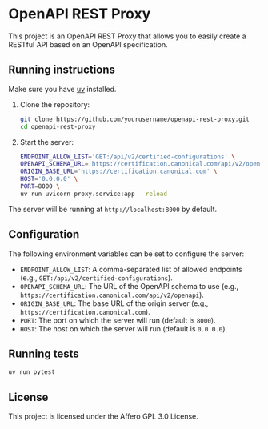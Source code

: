 # OpenAPI REST Proxy

This project is an OpenAPI REST Proxy that allows you to easily create a RESTful API based on an OpenAPI specification.

## Running instructions

Make sure you have [uv](https://docs.astral.sh/uv/) installed.

1. Clone the repository:

   ```sh
   git clone https://github.com/yourusername/openapi-rest-proxy.git
   cd openapi-rest-proxy
   ```

2. Start the server:

   ```sh
   ENDPOINT_ALLOW_LIST='GET:/api/v2/certified-configurations' \
   OPENAPI_SCHEMA_URL='https://certification.canonical.com/api/v2/openapi' \
   ORIGIN_BASE_URL='https://certification.canonical.com' \
   HOST='0.0.0.0' \
   PORT=8000 \
   uv run uvicorn proxy.service:app --reload
   ```

The server will be running at `http://localhost:8000` by default.

## Configuration

The following environment variables can be set to configure the server:

- `ENDPOINT_ALLOW_LIST`: A comma-separated list of allowed endpoints (e.g., `GET:/api/v2/certified-configurations`).
- `OPENAPI_SCHEMA_URL`: The URL of the OpenAPI schema to use (e.g., `https://certification.canonical.com/api/v2/openapi`).
- `ORIGIN_BASE_URL`: The base URL of the origin server (e.g., `https://certification.canonical.com`).
- `PORT`: The port on which the server will run (default is `8000`).
- `HOST`: The host on which the server will run (default is `0.0.0.0`).

## Running tests

```sh
uv run pytest
```

## License

This project is licensed under the Affero GPL 3.0 License.

